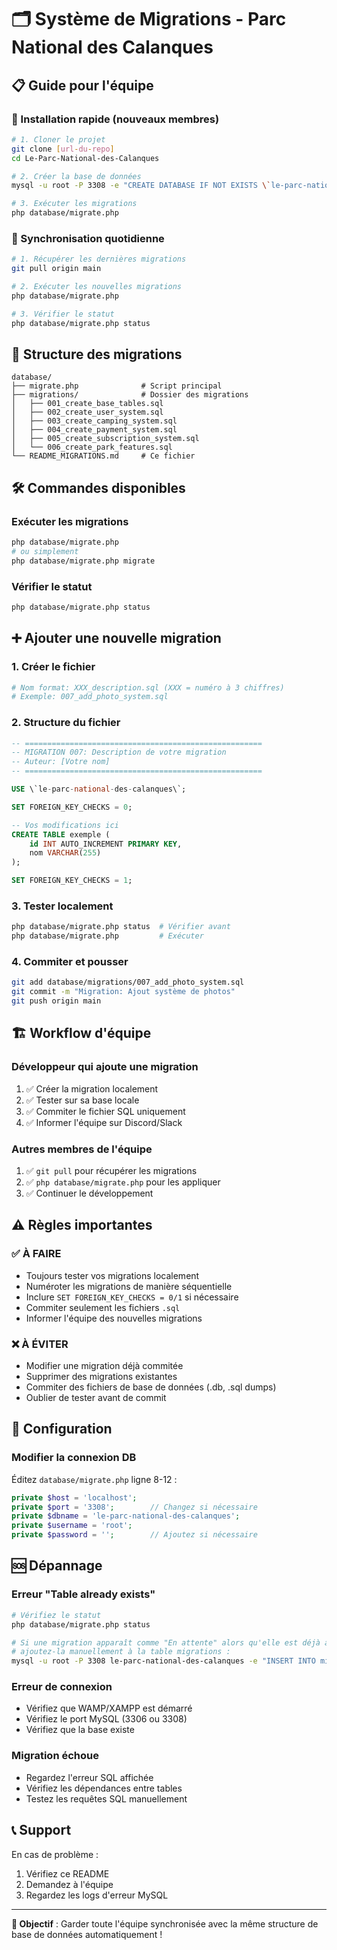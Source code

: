 # 🗂️ Système de Migrations - Parc National des Calanques

## 📋 Guide pour l'équipe

### 🚀 Installation rapide (nouveaux membres)

```bash
# 1. Cloner le projet
git clone [url-du-repo]
cd Le-Parc-National-des-Calanques

# 2. Créer la base de données
mysql -u root -P 3308 -e "CREATE DATABASE IF NOT EXISTS \`le-parc-national-des-calanques\`"

# 3. Exécuter les migrations
php database/migrate.php
```

### 🔄 Synchronisation quotidienne

```bash
# 1. Récupérer les dernières migrations
git pull origin main

# 2. Exécuter les nouvelles migrations
php database/migrate.php

# 3. Vérifier le statut
php database/migrate.php status
```

## 📁 Structure des migrations

```
database/
├── migrate.php              # Script principal
├── migrations/              # Dossier des migrations
│   ├── 001_create_base_tables.sql
│   ├── 002_create_user_system.sql
│   ├── 003_create_camping_system.sql
│   ├── 004_create_payment_system.sql
│   ├── 005_create_subscription_system.sql
│   └── 006_create_park_features.sql
└── README_MIGRATIONS.md     # Ce fichier
```

## 🛠️ Commandes disponibles

### Exécuter les migrations
```bash
php database/migrate.php
# ou simplement
php database/migrate.php migrate
```

### Vérifier le statut
```bash
php database/migrate.php status
```

## ➕ Ajouter une nouvelle migration

### 1. Créer le fichier
```bash
# Nom format: XXX_description.sql (XXX = numéro à 3 chiffres)
# Exemple: 007_add_photo_system.sql
```

### 2. Structure du fichier
```sql
-- =====================================================
-- MIGRATION 007: Description de votre migration
-- Auteur: [Votre nom]
-- =====================================================

USE \`le-parc-national-des-calanques\`;

SET FOREIGN_KEY_CHECKS = 0;

-- Vos modifications ici
CREATE TABLE exemple (
    id INT AUTO_INCREMENT PRIMARY KEY,
    nom VARCHAR(255)
);

SET FOREIGN_KEY_CHECKS = 1;
```

### 3. Tester localement
```bash
php database/migrate.php status  # Vérifier avant
php database/migrate.php         # Exécuter
```

### 4. Commiter et pousser
```bash
git add database/migrations/007_add_photo_system.sql
git commit -m "Migration: Ajout système de photos"
git push origin main
```

## 🏗️ Workflow d'équipe

### Développeur qui ajoute une migration
1. ✅ Créer la migration localement
2. ✅ Tester sur sa base locale
3. ✅ Commiter le fichier SQL uniquement
4. ✅ Informer l'équipe sur Discord/Slack

### Autres membres de l'équipe
1. ✅ `git pull` pour récupérer les migrations
2. ✅ `php database/migrate.php` pour les appliquer
3. ✅ Continuer le développement

## ⚠️ Règles importantes

### ✅ À FAIRE
- Toujours tester vos migrations localement
- Numéroter les migrations de manière séquentielle
- Inclure `SET FOREIGN_KEY_CHECKS = 0/1` si nécessaire
- Commiter seulement les fichiers `.sql`
- Informer l'équipe des nouvelles migrations

### ❌ À ÉVITER
- Modifier une migration déjà commitée
- Supprimer des migrations existantes
- Commiter des fichiers de base de données (.db, .sql dumps)
- Oublier de tester avant de commit

## 🔧 Configuration

### Modifier la connexion DB
Éditez `database/migrate.php` ligne 8-12 :

```php
private $host = 'localhost';
private $port = '3308';        // Changez si nécessaire
private $dbname = 'le-parc-national-des-calanques';
private $username = 'root';
private $password = '';        // Ajoutez si nécessaire
```

## 🆘 Dépannage

### Erreur "Table already exists"
```bash
# Vérifiez le statut
php database/migrate.php status

# Si une migration apparaît comme "En attente" alors qu'elle est déjà appliquée,
# ajoutez-la manuellement à la table migrations :
mysql -u root -P 3308 le-parc-national-des-calanques -e "INSERT INTO migrations (migration) VALUES ('001_create_base_tables.sql')"
```

### Erreur de connexion
- Vérifiez que WAMP/XAMPP est démarré
- Vérifiez le port MySQL (3306 ou 3308)
- Vérifiez que la base existe

### Migration échoue
- Regardez l'erreur SQL affichée
- Vérifiez les dépendances entre tables
- Testez les requêtes SQL manuellement

## 📞 Support

En cas de problème :
1. Vérifiez ce README
2. Demandez à l'équipe
3. Regardez les logs d'erreur MySQL

---

**🎯 Objectif** : Garder toute l'équipe synchronisée avec la même structure de base de données automatiquement !